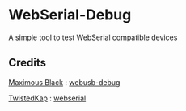 # WebSerial-Debug

A simple tool to test WebSerial compatible devices

## Credits

[Maximous Black](https://github.com/maximousblk) : [webusb-debug](https://github.com/maximousblk/webusb-debug)  


[TwistedKap](https://github.com/williamkapke) : [webserial](https://github.com/williamkapke/webserial)